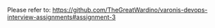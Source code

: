 Please refer to:
https://github.com/TheGreatWardino/varonis-devops-interview-assignments#assignment-3